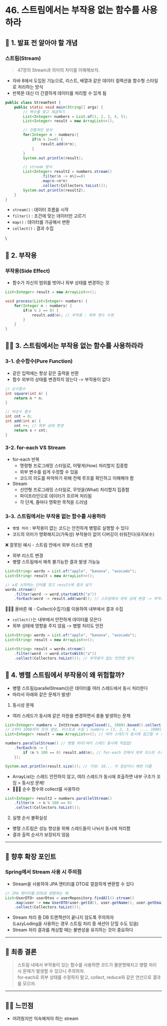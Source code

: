# 46. 스트림에서는 부작용 없는 함수를 사용하라

## 📌 1. 발표 전 알아야 할 개념

### 스트림(Stream)

> 47장의 Stream과 의미의 차이를 이해해보자.

* 자바 8에서 도입된 기능으로, 리스트, 배열과 같은 데이터 컬렉션을 함수형 스타일로 처리하는 방식
* 반복문 대신 더 간결하게 데이터를 처리할 수 있게 됨

```java
public class StreamTest {
    public static void main(String[] args) {
        // 짝수를 찾고 제곱하기
        List<Integer> numbers = List.of(1, 2, 3, 4, 5);
        List<Integer> result = new ArrayList<>();

        // 전통적인 방식
        for(Integer n : numbers){
            if(n % 2==0) {
                result.add(n*n);
            }
        }
        System.out.println(result);

        // stream 방식
        List<Integer> result2 = numbers.stream()
                .filter(n -> n%2==0)
                .map(n->n*n)
                .collect(Collectors.toList());
        System.out.println(result2);
    }
}
```

* `stream()` : 데이터 흐름을 시작
* `filter()` : 조건에 맞는 데이터만 고르기
* `map()` : 데이터를 가공해서 변환
* `collect()` : 결과 수집

\


## 📕 2. 부작용

### 부작용(Side Effect)

* 함수가 자신의 범위를 벗어나 외부 상태를 변경하는 것

```java
List<Integer> result = new ArrayList<>();

void process(List<Integer> numbers) {
    for(Integer n : numbers) {
        if(n % 2 == 0) {
            result.add(n); // 부작용 : 외부 변수 수정
        }
    }
}
```

## ☝🏼 3. 스트림에서는 부작용 없는 함수를 사용하라라

### 3-1. 순수함수(Pure Function)

* 같은 입력에는 항상 같은 출력을 반환
* 함수 외부의 상태를 변경하지 않는다 -> 부작용이 없다

```java
// 순수함수
int square(int n) {
    return n * n;
}

// 비순수 함수
int cnt = 0;
int add(int x) {
    cnt ++; // 외부 상태 변경
    return x + cnt;
}
```

### 3-2. for-each VS Stream

* for-each 반복
  * 명령형 프로그래밍 스타일로, 어떻게(How) 처리할지 집중함
  * 외부 변수를 쉽게 수정할 수 있음
  * 코드의 의도를 파악하기 위해 전체 루프를 확인하고 이해해야 함
* Stream
  * 선언형 프로그래밍 스타일로, 무엇을(What) 처리할지 집중함
  * 파이프라인으로 데이터가 흐르며 처리됨
  * 각 단계, 줄마다 명확한 목적을 드러냄

### 3-3. 스트림에서는 부작용 없는 함수를 사용하라

* `병렬 처리` : 부작용이 없는 코드는 안전하게 병렬로 실행할 수 있다
* 코드의 의미가 명확해지고(가독성) 부작용이 없어 디버깅이 쉬워진다(유지보수)

❌ 잘못된 예시 - 스트림 안에서 외부 리스트 변경

* 외부 리스트 변경
* 병렬 스트림에서 예측 불가능한 결과 발생 가능능

```java
List<String> words = List.of("apple", "banana", "avocado");
List<String> result = new ArrayList<>();

// a로 시작하는 단어를 찾고 result에 결과 넣기
words.stream()
    .filter(word -> word.startsWith("a"))
    .forEach(word -> result.add(word)); // 스트림에서 외부 상태 변경 -> 부작용
```

🙆🏼‍♂️ 올바른 예 - Collect(수집기)를 이용하여 내부에서 결과 수집

* `collect()`는 내부에서 안전하게 데이터를 모은다
* 외부 상태에 영향을 주지 않음 -> 병렬 처리도 안전

```java
List<String> words = List.of("apple", "banana", "avocado");
List<String> result = new ArrayList<>();

List<String> result = words.stream()
    .filter(word -> word.startsWith("a"))
    .collect(Collectors.toList()); // 부작용이 없는 안전한 방식
```

## 🤨 4. 병렬 스트림에서 부작용이 왜 위험할까?

* 병렬 스트림(parallelStream())은 데이터를 여러 스레드에서 동시 처리한다
* 따라서 아래와 같은 문제가 발생!

1. 동시성 문제

* 여러 스레드가 동시에 같은 자원을 변경하면서 충돌 발생하는 문제

```java
List<Integer> numbers = IntStream.rangeClosed(1, 1000).boxed().collect(Collectors.toList());
// 1부터 1000까지 숫자 생성, 리스트로 수집 | numbrs = [1, 2, 3, 4, ..., 1000]
List<Integer> result = new ArrayList<>(); // 여러 스레드가 동시에 접근할 수 있음음

numbers.parallelStream() // 병렬 처리(여러 스레드 동시에 작업업)
    .forEach(n -> {
        if (n % 100 == 0) result.add(n); // for-each 안에서 외부 리스트 수정정
    });

System.out.println(result.size()); // 기대: 10... 이 정상이나 매번 다름
```

* ArrayList는 스레드 안전하지 않고, 여러 스레드가 동시에 호출하면 내부 구조가 꼬임 > 동시성 문제!
* 🙆🏼‍♂️ 순수 함수와 collect를 사용하라

```java
List<Integer> result2 = numbers.parallelStream()
    .filter(n -> n % 100 == 0)
    .collect(Collectors.toList());
```

2. 실행 순서 불확실성

* 병렬 스트림은 성능 향상을 위해 스레드들이 나눠서 동시에 처리함
* 결과 출력 순서가 보장되지 않음

***

## 💨 향후 확장 포인트

### Spring에서 Stream 사용 시 주의점

* Stream을 사용하여 JPA 엔티티를 DTO로 깔끔하게 변환할 수 있다

```java
// JPA 엔티티를 DTO로 변환하는 예
List<UserDTO> userDtos = userRepository.findAll().stream()
    .map(user -> new UserDTO(user.getId(), user.getName(), user.getEmail()))
    .collect(Collectors.toList());
```

* Stream 처리 중 DB 트랜잭션이 끝나지 않도록 주의하자\
  (LazyLoding을 사용하는 경우 스트림 처리 중 세션이 닫힐 수도 있음)
* Stream 처리 결과를 캐싱할 때는 불변성을 유지하는 것이 중요하다

***

## 🤖 최종 결론

> 스트림 내에서 부작용이 있는 함수를 사용하면 코드가 불분명해지고 병렬 처리 시 문제가 발생할 수 있으니 주의하자.\
> for-each로 외부 상태를 수정하지 말고, collect, reduce와 같은 연산으로 결과를 모으자.

***

## 😶‍🌫️ 느낀점

* 어려웠지만 익숙해져야 하는 stream
